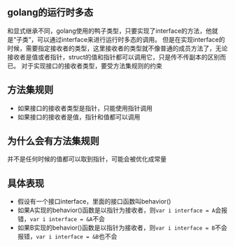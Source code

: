 ## golang的运行时多态
和显式继承不同，golang使用的鸭子类型，只要实现了interface的方法，他就是“子类”，可以通过interface来进行运行时多态的调用。
但是在实现interface的时候，需要指定接收者的类型，这里接收者的类型就不像普通的成员方法了，无论接收者是值或者指针，struct的值和指针都可以调用它，只是传不传副本的区别而已。
对于实现接口的接收者类型，要受方法集规则的约束

## 方法集规则
- 如果接口的接收者类型是指针，只能使用指针调用
- 如果接口的接收者是值，指针和值都可以调用

## 为什么会有方法集规则
并不是任何时候的值都可以取到指针，可能会被优化成常量

## 具体表现
- 假设有一个接口interface，里面的接口函数叫behavior()
- 如果A实现的behavior()函数是以指针为接收者，则```var i interface = A```会报错，```var i interface = &A```不会
- 如果B实现的behavior()函数是以指针为接收者，则```var i interface = B```不会报错，```var i interface = &B```也不会